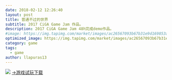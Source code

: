 ```yaml
---
date: 2018-02-12 12:26:40
layout: post
title: 普通不过的世界
subtitle: 2017 CiGA Game Jam 作品。
description: 2017 CiGA Game Jam 48h完成demo作品。
#image: https://img.tapimg.com/market/images/ac26567093b67b31e9d169853a701be7.PNG?imageView2/2/h/560/q/80/format/jpg/interlace/1/ignore-error/1
optimized_image: https://img.tapimg.com/market/images/ac26567093b67b31e9d169853a701be7.PNG?imageView2/2/h/560/q/80/format/jpg/interlace/1/ignore-error/1
category: game
tags:
  - game
author: llapuras13
---
```


![](https://c-ssl.duitang.com/uploads/item/202004/02/20200402135332_uJMQQ.thumb.600_0.jpeg)
[→游戏试玩下载](https://www.taptap.com/app/53971)